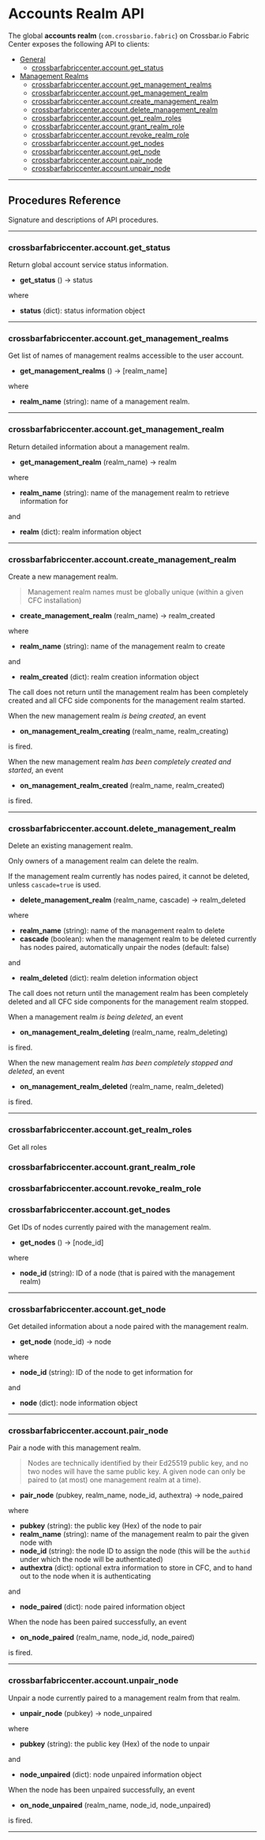 # Accounts Realm API

The global **accounts realm** (`com.crossbario.fabric`) on Crossbar.io Fabric Center exposes the following API to clients:

* [General](#general)
    * [crossbarfabriccenter.account.get_status](#crossbarfabriccenterserviceget_status)
* [Management Realms](#management-realms)
    * [crossbarfabriccenter.account.get_management_realms](#crossbarfabriccenteraccountget_management_realms)
    * [crossbarfabriccenter.account.get_management_realm](#crossbarfabriccenteraccountget_management_realm)
    * [crossbarfabriccenter.account.create_management_realm](#crossbarfabriccenteraccountcreate_management_realm)
    * [crossbarfabriccenter.account.delete_management_realm](#crossbarfabriccenteraccountdelete_management_realm)
    * [crossbarfabriccenter.account.get_realm_roles](#crossbarfabriccenteraccountget_realm_roles)
    * [crossbarfabriccenter.account.grant_realm_role](#crossbarfabriccenteraccountgrant_realm_role)
    * [crossbarfabriccenter.account.revoke_realm_role](#crossbarfabriccenteraccountrevoke_realm_role)
    * [crossbarfabriccenter.account.get_nodes](#crossbarfabriccenteraccountget_nodes)
    * [crossbarfabriccenter.account.get_node](#crossbarfabriccenteraccountget_node)
    * [crossbarfabriccenter.account.pair_node](#crossbarfabriccenteraccountpair_node)
    * [crossbarfabriccenter.account.unpair_node](#crossbarfabriccenteraccountunpair_node)

---


## Procedures Reference

Signature and descriptions of API procedures.

---


### crossbarfabriccenter.account.get_status

Return global account service status information.

* **get_status** () -> status

where

* **status** (dict): status information object

---


### crossbarfabriccenter.account.get_management_realms

Get list of names of management realms accessible to the user account.

* **get_management_realms** () -> [realm_name]

where

* **realm_name** (string): name of a management realm.

---


### crossbarfabriccenter.account.get_management_realm

Return detailed information about a management realm.

* **get_management_realm** (realm_name) -> realm

where

* **realm_name** (string): name of the management realm to retrieve information for

and

* **realm** (dict): realm information object

---


### crossbarfabriccenter.account.create_management_realm

Create a new management realm.

> Management realm names must be globally unique (within a given CFC installation)

* **create_management_realm** (realm_name) -> realm_created

where

* **realm_name** (string): name of the management realm to create

and

* **realm_created** (dict): realm creation information object

The call does not return until the management realm has been completely created and all CFC side components for the management realm started.

When the new management realm *is being created*, an event

* **on_management_realm_creating** (realm_name, realm_creating)

is fired.

When the new management realm *has been completely created and started*, an event

* **on_management_realm_created** (realm_name, realm_created)

is fired.

---


### crossbarfabriccenter.account.delete_management_realm

Delete an existing management realm.

Only owners of a management realm can delete the realm.

If the management realm currently has nodes paired, it cannot be deleted, unless `cascade=true` is used.

* **delete_management_realm** (realm_name, cascade) -> realm_deleted

where

* **realm_name** (string): name of the management realm to delete
* **cascade** (boolean): when the management realm to be deleted currently has nodes paired, automatically unpair the nodes (default: false)

and

* **realm_deleted** (dict): realm deletion information object

The call does not return until the management realm has been completely deleted and all CFC side components for the management realm stopped.

When a management realm *is being deleted*, an event

* **on_management_realm_deleting** (realm_name, realm_deleting)

is fired.

When the new management realm *has been completely stopped and deleted*, an event

* **on_management_realm_deleted** (realm_name, realm_deleted)

is fired.

---


### crossbarfabriccenter.account.get_realm_roles

Get all roles


### crossbarfabriccenter.account.grant_realm_role

### crossbarfabriccenter.account.revoke_realm_role


### crossbarfabriccenter.account.get_nodes

Get IDs of nodes currently paired with the management realm.

* **get_nodes** () -> [node_id]

where

* **node_id** (string): ID of a node (that is paired with the management realm)

---


### crossbarfabriccenter.account.get_node

Get detailed information about a node paired with the management realm.

* **get_node** (node_id) -> node

where

* **node_id** (string): ID of the node to get information for

and

* **node** (dict): node information object

---


### crossbarfabriccenter.account.pair_node

Pair a node with this management realm.

> Nodes are technically identified by their Ed25519 public key, and no two nodes will have the same public key. A given node can only be paired to (at most) one management realm at a time).

* **pair_node** (pubkey, realm_name, node_id, authextra) -> node_paired

where

* **pubkey** (string): the public key (Hex) of the node to pair
* **realm_name** (string): name of the management realm to pair the given node with
* **node_id** (string): the node ID to assign the node (this will be the `authid` under which the node will be authenticated)
* **authextra** (dict): optional extra information to store in CFC, and to hand out to the node when it is authenticating

and

* **node_paired** (dict): node paired information object

When the node has been paired successfully, an event

* **on_node_paired** (realm_name, node_id, node_paired)

is fired.

---


### crossbarfabriccenter.account.unpair_node

Unpair a node currently paired to a management realm from that realm.

* **unpair_node** (pubkey) -> node_unpaired

where

* **pubkey** (string): the public key (Hex) of the node to unpair

and

* **node_unpaired** (dict): node unpaired information object

When the node has been unpaired successfully, an event

* **on_node_unpaired** (realm_name, node_id, node_unpaired)

is fired.

---

